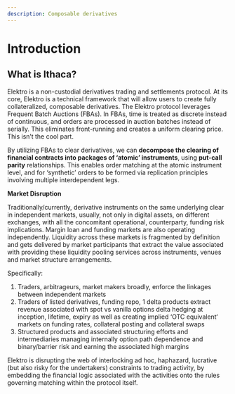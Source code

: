 ```yaml
---
description: Composable derivatives
---
```


# Introduction

## What is Ithaca?

Elektro is a non-custodial derivatives trading and settlements protocol. At its core, Elektro is a technical framework that will allow users to create fully collateralized, composable derivatives. The Elektro protocol leverages Frequent Batch Auctions (FBAs). In FBAs, time is treated as discrete instead of continuous, and orders are processed in auction batches instead of serially. This eliminates front-running and creates a uniform clearing price. This isn’t the cool part.

By utilizing FBAs to clear derivatives, we can **decompose the clearing of financial contracts into packages of ‘atomic’ instruments**, using **put-call parity** relationships. This enables order matching at the atomic instrument level, and for ‘synthetic’ orders to be formed via replication principles involving multiple interdependent legs.&#x20;



**Market Disruption**

Traditionally/currently, derivative instruments on the same underlying clear in independent markets, usually, not only in digital assets, on different exchanges, with all the concomitant operational, counterparty, funding risk implications. Margin loan and funding markets are also operating independently. Liquidity across these markets is fragmented by definition and gets delivered by market participants that extract the value associated with providing these liquidity pooling services across instruments, venues and market structure arrangements.

Specifically:

1. Traders, arbitrageurs, market makers broadly, enforce the linkages between independent markets
2. Traders of listed derivatives, funding repo, 1 delta products extract revenue associated with spot vs vanilla options delta hedging at inception, lifetime, expiry as well as creating implied ‘OTC equivalent‘ markets on funding rates, collateral posting and collateral swaps
3. Structured products and associated structuring efforts and intermediaries managing internally option path dependence and binary/barrier risk and earning the associated high margins

Elektro is disrupting the web of interlocking ad hoc, haphazard, lucrative (but also risky for the undertakers) constraints to trading activity, by embedding the financial logic associated with the activities onto the rules governing matching within the protocol itself.
